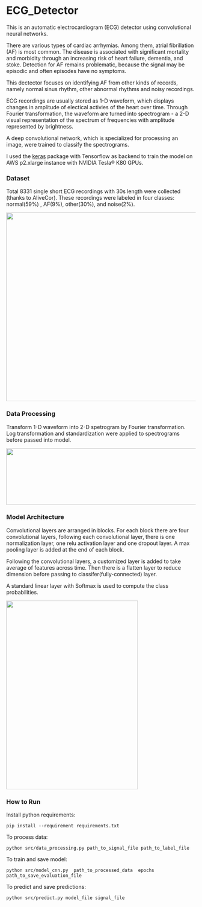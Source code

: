 # ECG_Detector

This is an automatic electrocardiogram (ECG) detector using convolutional neural networks. 

There are various types of cardiac arrhymias. Among them, atrial fibrillation (AF) is most common.  The disease is associated with significant mortality and morbidity through an increasing risk of heart failure, dementia, and stoke. Detection for AF remains problematic, because the signal may be episodic and often episodes have no symptoms. 

This dectector focuses on identifying AF from other kinds of records, namely normal sinus rhythm, other abnormal rhythms and noisy recordings. 

ECG recordings are usually stored as 1-D waveform, which displays changes in amplitude of electical activies of the heart over time. Through Fourier transformation, the waveform are turned into spectrogram - a 2-D visual representation of the spectrum of frequencies with amplitude represented by brightness.

A deep convolutional network, which is specialized for processing an image, were trained to classify the spectrograms. 

I used the [keras](https://keras.io/) package with Tensorflow as backend to train the model on AWS p2.xlarge instance with NVIDIA Tesla® K80 GPUs.  


### Dataset
Total 8331 single short ECG recordings with 30s length were collected (thanks to AliveCor). These recordings were labeled in four classes: normal(59%) , AF(9%), other(30%), and noise(2%). 

<img src="https://github.com/gogowenzhang/ECG_Detector/blob/master/img/ecg_new.png" width='600' height='500'>

### Data Processing
Transform 1-D waveform into 2-D spetrogram by Fourier transformation. 
Log transformation and standardization were applied to spectrograms before passed into model. 

<img src="https://github.com/gogowenzhang/ECG_Detector/blob/master/img/spectrogram.png" width='600' height='150'>

### Model Architecture

Convolutional layers are arranged in blocks. For each block there are four convolutional layers, following each convolutional layer, there is one normalization layer, one relu activation layer and one dropout layer. A max pooling layer is added at the end of each block. 

Following the convolutional layers, a customized layer is added to take average of features across time. Then there is a flatten layer to reduce dimension before passing to classifer(fully-connected) layer. 

A standard linear layer with Softmax is used to compute the class probabilities. 

<img src="https://github.com/gogowenzhang/ECG_Detector/blob/master/img/nn.png" width="350" height="500">

### How to Run
Install python requirements:
```
pip install --requirement requirements.txt
```

To process data:
```
python src/data_processing.py path_to_signal_file path_to_label_file
```

To train and save model:
```
python src/model_cnn.py  path_to_processed_data  epochs  path_to_save_evaluation_file
```

To predict and save predictions:
```
python src/predict.py model_file signal_file
```






